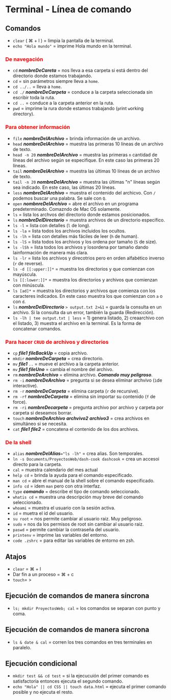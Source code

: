 # Terminal - Línea de comando

## Comandos

- `clear` ( ⌘ + l ) = limpia la pantalla de la terminal.
- `echo "Hola mundo"` = imprime Hola mundo en la terminal.

### <span style="color: red"> De navegación

- `cd` ***nombreDeCareta*** = nos lleva a esa carpeta si está dentro del directorio donde estamos trabajando.
- `cd` = sin parámetros siempre lleva a `home`.
- `cd ../..` = lleva a `home`.
- `cd ./` ***nombreDeCarpeta*** = conduce a la carpeta seleccionada sin escribir toda la ruta.
- `cd ..` = conduce a la carpeta anterior en la ruta.
- `pwd` = imprime la rura donde estamos trabajando (`p`rint `w`orking `d`irectory).

### <span style="color: red"> Para obtener información

- `file` ***nombreDelArchivo*** = brinda información de un archivo.
- `head` ***nombreDelArchivo*** = muestra las primeras 10 líneas de un archivo de texto.
- `head -n 20` ***nombreDelArchivo*** = muestra las primeras `n` cantidad de líneas del archivo según se especifique. En este caso las primeras 20 líneas.
- `tail` ***nombreDelArchivo*** = muestra las últimas 10 líneas de un archivo de texto.
- `tail -n 20` ***nombreDelArchivo*** = muestra las últimas "n" líneas según sea indicado. En este caso, las últimas 20 líneas.
- `less` ***nombreDelArchivo*** = muestra el contenido del archicvo. Con `/` podemos buscar una palabra. Se sale con `Q`.
- `open` ***nombnreDelArchivo*** = abre el archivo en un programa predeterminado. Comazndo de Mac OS solamente.
- `ls` = lista los archvos del directorio donde estamos posicionados.
- `ls` ***nombreDelDirectorio*** = muestra archivos de un directorio específico.
- `ls -l` = lista con detalles (`l` de long).
- `ls -la` = lista todos los archivos incluidos los ocultos.
- `ls -lh` = lista con detalles más fáciles de leer (`h` de human).
- `ls -lS` = lista todos los archivos y los ordena por tamaño (`S` de size).
- `ls -lSh` = lista todos los archivos y losordena por tamaño dando lainformación de manera más clara.
- `ls -lr` = lista los archivos y direcotrios pero en orden alfabético inverso (`r` de reverse).
- `ls -d [[:upper:]]*` = muestra los directorios y que comienzan con mayúscula.
- `ls [[:lower:]]*` = muestra los directorios y archivos que comienzan con minúscula.
- `ls [ad]*` = muestra los directorios y archivos que comienza con los caracteres indicados. En este caso muestra los que comienzan con `a` o con `d`.
- `ls` ***nombreDelDirectorio*** `> output.txt 2>&1` = guarda la consulta en un archivo. Si la consulta da un error, también la guarda (Redirección).
- `ls -lh | tee output.txt | less` = 1) genera listado, 2) creaarchivo con el listado, 3) muestra el archivo en la terminal. Es la forma de concatenar comandos.

### <span style="color: red">Para hacer `CRUD` de archivos y directorios

- `cp` ***file1*** ***fileBackUp*** = copia archivo.
- `mkdir` ***nombreDeCarpeta*** = crea directorio.
- `mv` ***file1*** `..` = mueve el archivo a la carpeta anterior.
- `mv` ***file1*** ***fileUno*** = cambia el nombre del archivo.
- `rm` ***nombreDeArchivo*** = elimina archivo. ***Comando muy peligroso***.
- `rm -i` ***nombreDeArchivo*** = pregunta si se desea eliminar archvivo (`ì`de interactive).
- `rm -r` ***nombreDeCarpeta*** = elimina carpeta (`r` de recursive).
- `rm -rf` ***nombreDeCarpeta*** = elimina sin importar su contenido (`f` de force).
- `rm -ri` ***nombreDecarpeta*** = pregunta archivo por archivo y carpeta por carpeta si deseamos borrar.
- `touch` ***nombreDeArchivo*** ***archvivo2*** ***archivo3*** = crea archivos en simultáneo si se necesita.
- `cat` ***file1*** ***file2*** = concatena el contenido de los dos archivos.

### <span style="color: red">De la shell

- `alias` ***nombreDelAlias***`="ls -lh"` = crea alias. Son temporales.
- `ln -s Documents/ProyectosWeb/dash-cook dashcook` = crea un accesoi directo para la carpeta.
- `cal` = muestra calendario del mes actual
- `help cd` = brinda la ayuda para el comando especificado.
- `man cd` = abre el manual de la shell sobre el comando especificado.
- `info cd` = idem `man` pero con otra interfaz.
- `type` ***comando*** = describe el tipo de comando seleccionado.
- `whatis cd` = muestra una descripción muy breve del comando seleccionado.
- `whoami` = muestra el usuario con la sesión activa.
- `id` = muetra el id del usuario.
- `su root` = nos permite cambiar al usuario raiz. Muy peligroso.
- `sudo` = nos da los permisos de root sin cambiar al usuario raiz.
- `paswd` = permite cambiar la contraseña del usuario.
- `printenv` = imprime las variables del entorno.
- `code .zshrc` = para editar las variables de entorno en zsh.

## Atajos

- `clear` = ⌘ + l
- Dar fin a un proceso = ⌘ + c
- `touch`= >

## Ejecución de comandos de manera síncrona

- `ls; mkdir ProyectosWeb; cal` = los comandos se separan con punto y coma.

## Ejecución de comandos de manera síncrona

- `ls & date & cal` = corren los tres comandos en tres terminales en paralelo.

## Ejecución condicional

- `mkdir test && cd test` = si la ejecucuión del primer comando es satisfactoria entonces ejecuta el segundo comando.
- `echo "Hola" || cd CSS || touch data.html` = ejecuta el primer comando posible y no ejecuta el resto.
